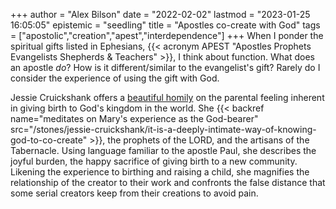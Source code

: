+++
author = "Alex Bilson"
date = "2022-02-02"
lastmod = "2023-01-25 16:05:05"
epistemic = "seedling"
title = "Apostles co-create with God"
tags = ["apostolic","creation","apest","interdependence"]
+++
When I ponder the spiritual gifts listed in Ephesians, {{< acronym APEST "Apostles Prophets Evangelists Shepherds & Teachers" >}}, I think about function. What does an apostle _do_? How is it different/similar to the evangelist's gift? Rarely do I consider the experience of using the gift with God.

Jessie Cruickshank offers a [beautiful homily](https://yourbrainbyjess.com/apostolic-birthing/) on the parental feeling inherent in giving birth to God's kingdom in the world. She {{< backref name="meditates on Mary's experience as the God-bearer" src="/stones/jessie-cruickshank/it-is-a-deeply-intimate-way-of-knowing-god-to-co-create" >}}, the prophets of the LORD, and the artisans of the Tabernacle. Using language familiar to the apostle Paul, she describes the joyful burden, the happy sacrifice of giving birth to a new community. Likening the experience to birthing and raising a child, she magnifies the relationship of the creator to their work and confronts the false distance that some serial creators keep from their creations to avoid pain.
